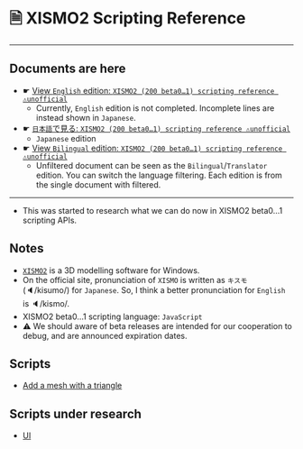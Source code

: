 # 🗎 XISMO2 Scripting Reference

---

## Documents are here

* ☛ [View `English` edition: `XISMO2 (200 beta0…1) scripting reference ⚠unofficial`](https://docs.google.com/spreadsheets/d/15iRxYjnTAIRpqjtBdDbEdUqzod1HyyzmER6Wc-kFkK8/edit#gid=0&fvid=1973063682)
  * Currently, `English` edition is not completed. Incomplete lines are instead shown in `Japanese`.
* ☛ [`日本語`で見る: `XISMO2 (200 beta0…1) scripting reference ⚠unofficial`](https://docs.google.com/spreadsheets/d/15iRxYjnTAIRpqjtBdDbEdUqzod1HyyzmER6Wc-kFkK8/edit#gid=0&fvid=1464840588)
  * `Japanese` edition
* ☛ [View `Bilingual` edition: `XISMO2 (200 beta0…1) scripting reference ⚠unofficial`](https://docs.google.com/spreadsheets/d/15iRxYjnTAIRpqjtBdDbEdUqzod1HyyzmER6Wc-kFkK8/edit#gid=0)
  * Unfiltered document can be seen as the `Bilingual`/`Translator` edition. You can switch the language filtering. Each edition is from the single document with filtered.
<!--
* ☛ [View Bilingual HTML edition: XISMO2 (200 beta0…1) scripting reference ⚠unofficial](https://docs.google.com/spreadsheets/d/e/2PACX-1vS7vmFWuCe1hBmJOXQVLh3zmJnjESsNqpEkrjaJCssycu5RVZQM17eDLmssk7waIpwMflqYuR26VRCw/pubhtml)
-->

---

* This was started to research what we can do now in XISMO2 beta0…1 scripting APIs.

## Notes

* [`XISMO2`](http://mqdl.jpn.org/) is a 3D modelling software for Windows.
* On the official site, pronunciation of `XISMO` is written as `キスモ` (🔈/kisumo/) for `Japanese`. So, I think a better pronunciation for `English` is 🔈/kismo/.
* XISMO2 beta0…1 scripting language: `JavaScript`
* ⚠ We should aware of beta releases are intended for our cooperation to debug, and are announced expiration dates.

## Scripts

* [Add a mesh with a triangle](https://gist.github.com/xelfia/4d494ac2eb6ac1fe73d567728e2bdad1)

## Scripts under research

* [UI](https://gist.github.com/xelfia/12878e11460368f813d7b7202f0d420a)
